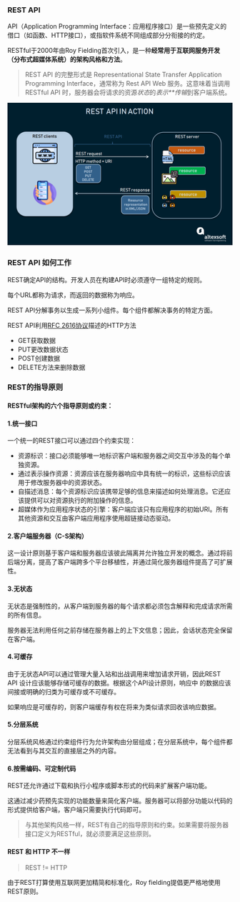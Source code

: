 ### REST API 

API（Application Programming Interface：应用程序接口）是一些预先定义的借口（如函数、HTTP接口），或指软件系统不同组成部分分衔接的约定。

RESTful于2000年由Roy Fielding首次引入，是一种**经常用于互联网服务开发（分布式超媒体系统）的架构风格和方法**。

> REST API 的完整形式是 Representational State Transfer Application Programming Interface，通常称为 Rest API Web 服务。这意味着当调用 RESTful API 时，服务器会将请求的资源*状态*的*表示**传输*到客户端系统。

![](images/rf-01.png)

### REST API 如何工作

REST确定API的结构。开发人员在构建API时必须遵守一组特定的规则。

每个URL都称为请求，而返回的数据称为响应。

REST API分解事务以生成一系列小组件。每个组件都解决事务的特定方面。

REST API利用[RFC 2616协议](http://www.cnpaf.net/Class/HTTP/200811/23277.html)描述的HTTP方法

- GET获取数据
- PUT更改数据状态
- POST创建数据
- DELETE方法来删除数据

### REST的指导原则

#### RESTful架构的六个指导原则或约束：

#### 1.统一接口

一个统一的REST接口可以通过四个约束实现：

- 资源标识：接口必须能够唯一地标识客户端和服务器之间交互中涉及的每个单独资源。
- 通过表示操作资源：资源应该在服务器响应中具有统一的标识，这些标识应该用于修改服务器中的资源状态。
- 自描述消息：每个资源标识应该携带足够的信息来描述如何处理消息。它还应该提供可以对资源执行的附加操作的信息。
- 超媒体作为应用程序状态的引擎：客户端应该只有应用程序的初始URI。所有其他资源和交互由客户端应用程序使用超链接动态驱动。

#### 2.客户端服务器（C-S架构）

这一设计原则基于客户端和服务器应该彼此隔离并允许独立开发的概念。通过将前后端分离，提高了客户端跨多个平台移植性，并通过简化服务器组件提高了可扩展性。

#### 3.无状态

无状态是强制性的，从客户端到服务器的每个请求都必须包含解释和完成请求所需的所有信息。

服务器无法利用任何之前存储在服务器上的上下文信息；因此，会话状态完全保留在客户端。

#### 4.可缓存

由于无状态API可以通过管理大量入站和出战调用来增加请求开销，因此REST API 设计应该能够存储可缓存的数据。根据这个API设计原则，响应中 的数据应该间接或明确的归类为可缓存或不可缓存。

如果响应是可缓存的，则客户端缓存有权在将来为类似请求回收该响应数据。

#### 5.分层系统

分层系统风格通过约束组件行为允许架构由分层组成；在分层系统中，每个组件都无法看到与其交互的直接层之外的内容。

#### 6.按需编码、可定制代码

REST还允许通过下载和执行小程序或脚本形式的代码来扩展客户端功能。

这通过减少药预先实现的功能数量来简化客户端。服务器可以将部分功能以代码的形式提供给客户端，客户端只需要执行代码即可。

> 与其他架构风格一样，REST有自己的指导原则和约束。如果需要将服务器接口定义为RESTful，就必须要满足这些原则。



#### REST 和 HTTP 不一样

> REST != HTTP

由于REST打算使用互联网更加精简和标准化，Roy fielding提倡更严格地使用REST原则。




















